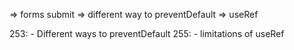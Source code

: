 => forms submit
=> different way to preventDefault
=> useRef

253:
    - Different ways to preventDefault
255:
    - limitations of useRef